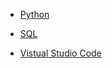 * [Python](https://github.com/yangshiteng/StatQuest-Study-Notes/blob/main/python/01-python_content.md)

* [SQL](https://github.com/yangshiteng/StatQuest-Study-Notes/blob/main/SQL/SQL_content.md)

* [Vistual Studio Code](https://github.com/yangshiteng/Data-Science-Learning-Path/blob/main/files/vscode/vscode.md)
